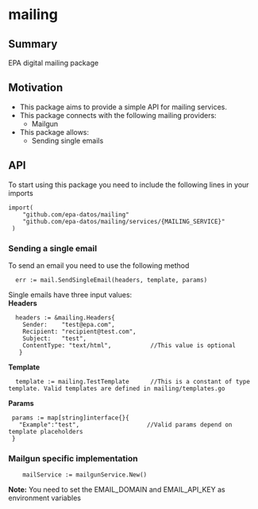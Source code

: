 # mailing

## Summary
EPA digital mailing package

## Motivation
* This package aims to provide a simple API for mailing services.
* This package connects with the following mailing providers:
  * Mailgun
* This package allows:
  * Sending single emails

## API 

To start using this package you need to include the following lines in your imports
```golang
import(
	"github.com/epa-datos/mailing"
	"github.com/epa-datos/mailing/services/{MAILING_SERVICE}"
 )
```
### Sending a single email
To send an email you need to use the following method
```golang
  err := mail.SendSingleEmail(headers, template, params)
```
Single emails have three input values:   
**Headers**
```golang
  headers := &mailing.Headers{
  	Sender:    "test@epa.com",
	Recipient: "recipient@test.com",
	Subject:   "test",
	ContentType: "text/html",           //This value is optional
   }	
```
**Template**
```golang
  template := mailing.TestTemplate      //This is a constant of type template. Valid templates are defined in mailing/templates.go
```

**Params**
 ```golang
  params := map[string]interface{}{
    "Example":"test",                   //Valid params depend on template placeholders
  }
 ```

### Mailgun specific implementation
```golang
	mailService := mailgunService.New()
```
**Note:** You need to set the EMAIL_DOMAIN and EMAIL_API_KEY as environment variables











